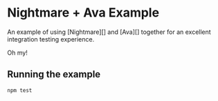 # Nightmare + Ava Example

An example of using [Nightmare][] and [Ava][] together for an excellent integration testing experience.

Oh my!

## Running the example

```
npm test
```

